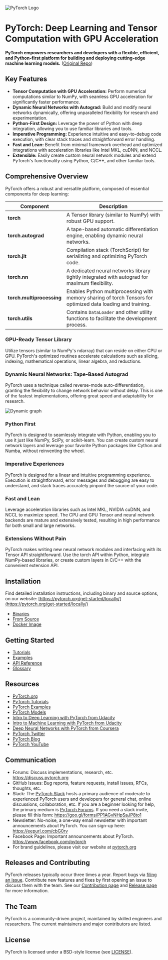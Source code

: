 ![PyTorch Logo](https://github.com/pytorch/pytorch/raw/main/docs/source/_static/img/pytorch-logo-dark.png)

# PyTorch: Deep Learning and Tensor Computation with GPU Acceleration

**PyTorch empowers researchers and developers with a flexible, efficient, and Python-first platform for building and deploying cutting-edge machine learning models.**  ([Original Repo](https://github.com/pytorch/pytorch))

## Key Features

*   **Tensor Computation with GPU Acceleration:** Perform numerical computations similar to NumPy, with seamless GPU acceleration for significantly faster performance.
*   **Dynamic Neural Networks with Autograd:** Build and modify neural networks dynamically, offering unparalleled flexibility for research and experimentation.
*   **Python-First Design:** Leverage the power of Python with deep integration, allowing you to use familiar libraries and tools.
*   **Imperative Programming:** Experience intuitive and easy-to-debug code execution, with clear stack traces and straightforward error handling.
*   **Fast and Lean:** Benefit from minimal framework overhead and optimized integrations with acceleration libraries like Intel MKL, cuDNN, and NCCL.
*   **Extensible:** Easily create custom neural network modules and extend PyTorch's functionality using Python, C/C++, and other familiar tools.

## Comprehensive Overview

PyTorch offers a robust and versatile platform, composed of essential components for deep learning:

| Component                 | Description                                                                                                          |
| ------------------------- | -------------------------------------------------------------------------------------------------------------------- |
| **torch**                 | A Tensor library (similar to NumPy) with robust GPU support.                                                         |
| **torch.autograd**        | A tape-based automatic differentiation engine, enabling dynamic neural networks.                                      |
| **torch.jit**             | Compilation stack (TorchScript) for serializing and optimizing PyTorch code.                                       |
| **torch.nn**              | A dedicated neural networks library tightly integrated with autograd for maximum flexibility.                        |
| **torch.multiprocessing** | Enables Python multiprocessing with memory sharing of torch Tensors for optimized data loading and training.          |
| **torch.utils**           | Contains `DataLoader` and other utility functions to facilitate the development process.                         |

### GPU-Ready Tensor Library

Utilize tensors (similar to NumPy's ndarray) that can reside on either CPU or GPU. PyTorch's optimized routines accelerate calculations such as slicing, indexing, mathematical operations, linear algebra, and reductions.

### Dynamic Neural Networks: Tape-Based Autograd

PyTorch uses a technique called reverse-mode auto-differentiation, granting the flexibility to change network behavior without delay. This is one of the fastest implementations, offering great speed and adaptability for research.

![Dynamic graph](https://github.com/pytorch/pytorch/raw/main/docs/source/_static/img/dynamic_graph.gif)

### Python First

PyTorch is designed to seamlessly integrate with Python, enabling you to use it just like NumPy, SciPy, or scikit-learn. You can create custom neural network layers and leverage your favorite Python packages like Cython and Numba, without reinventing the wheel.

### Imperative Experiences

PyTorch is designed for a linear and intuitive programming experience. Execution is straightforward, error messages and debugging are easy to understand, and stack traces accurately pinpoint the source of your code.

### Fast and Lean

Leverage acceleration libraries such as Intel MKL, NVIDIA cuDNN, and NCCL to maximize speed. The CPU and GPU Tensor and neural network backends are mature and extensively tested, resulting in high performance for both small and large networks.

### Extensions Without Pain

PyTorch makes writing new neural network modules and interfacing with its Tensor API straightforward. Use the torch API within Python, integrate NumPy-based libraries, or create custom layers in C/C++ with the convenient extension API.

## Installation

Find detailed installation instructions, including binary and source options, on our website: [https://pytorch.org/get-started/locally/](https://pytorch.org/get-started/locally/)

*   [Binaries](https://pytorch.org/get-started/locally/)
*   [From Source](https://pytorch.org/get-started/locally/)
*   [Docker Image](https://pytorch.org/get-started/locally/)

## Getting Started

*   [Tutorials](https://pytorch.org/tutorials/)
*   [Examples](https://github.com/pytorch/examples)
*   [API Reference](https://pytorch.org/docs/)
*   [Glossary](https://github.com/pytorch/pytorch/blob/main/GLOSSARY.md)

## Resources

*   [PyTorch.org](https://pytorch.org/)
*   [PyTorch Tutorials](https://pytorch.org/tutorials/)
*   [PyTorch Examples](https://github.com/pytorch/examples)
*   [PyTorch Models](https://pytorch.org/hub/)
*   [Intro to Deep Learning with PyTorch from Udacity](https://www.udacity.com/course/deep-learning-pytorch--ud188)
*   [Intro to Machine Learning with PyTorch from Udacity](https://www.udacity.com/course/intro-to-machine-learning-nanodegree--nd229)
*   [Deep Neural Networks with PyTorch from Coursera](https://www.coursera.org/learn/deep-neural-networks-with-pytorch)
*   [PyTorch Twitter](https://twitter.com/PyTorch)
*   [PyTorch Blog](https://pytorch.org/blog/)
*   [PyTorch YouTube](https://www.youtube.com/channel/UCWXI5YeOsh03QvJ59PMaXFw)

## Communication

*   Forums: Discuss implementations, research, etc. https://discuss.pytorch.org
*   GitHub Issues: Bug reports, feature requests, install issues, RFCs, thoughts, etc.
*   Slack: The [PyTorch Slack](https://pytorch.slack.com/) hosts a primary audience of moderate to experienced PyTorch users and developers for general chat, online discussions, collaboration, etc. If you are a beginner looking for help, the primary medium is [PyTorch Forums](https://discuss.pytorch.org). If you need a slack invite, please fill this form: https://goo.gl/forms/PP1AGvNHpSaJP8to1
*   Newsletter: No-noise, a one-way email newsletter with important announcements about PyTorch. You can sign-up here: https://eepurl.com/cbG0rv
*   Facebook Page: Important announcements about PyTorch. https://www.facebook.com/pytorch
*   For brand guidelines, please visit our website at [pytorch.org](https://pytorch.org/)

## Releases and Contributing

PyTorch releases typically occur three times a year. Report bugs via [filing an issue](https://github.com/pytorch/pytorch/issues).  Contribute new features and fixes by first opening an issue to discuss them with the team. See our [Contribution page](CONTRIBUTING.md) and [Release page](RELEASE.md) for more information.

## The Team

PyTorch is a community-driven project, maintained by skilled engineers and researchers.  The current maintainers and major contributors are listed.

## License

PyTorch is licensed under a BSD-style license (see [LICENSE](LICENSE)).